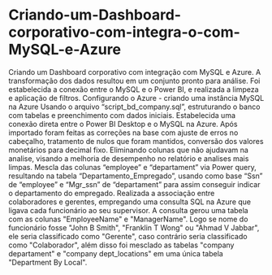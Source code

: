 # Criando-um-Dashboard-corporativo-com-integra-o-com-MySQL-e-Azure

Criando um Dashboard corporativo com integração com MySQL e Azure. A transformação dos dados resultou em um conjunto pronto para análise.
Foi estabelecida a conexão entre o MySQL e o Power BI, e realizada a limpeza e aplicação de filtros.
Configurando o Azure - criando uma instância MySQL na Azure Usando o arquivo “script_bd_company.sql”, estruturando o banco com tabelas e preenchimento com dados iniciais. 
Estabelecida uma conexão direta entre o Power BI Desktop e o MySQL na Azure.
Após importado foram feitas as correções na base com ajuste de erros no cabeçalho, tratamento de nulos que foram mantidos, conversão dos valores monetários para decimal fixo. 
Eliminando colunas que não ajudavam na analise, visando a melhoria de desempenho no relatório e analises mais limpas.
Mescla das colunas “employee” e “departament” via Power query, resultando na tabela “Departamento_Empregado”, usando como base “Ssn” de “employee” e “Mgr_ssn” de “departament” para assim conseguir indicar o departamento do empregado.
Realizada a associação entre colaboradores e gerentes, empregando uma consulta SQL na Azure que ligava cada funcionário ao seu supervisor. A consulta gerou uma tabela com as colunas "EmployeeName" e "ManagerName".
Logo se nome do funcionário fosse "John B Smith", "Franklin T Wong" ou "Ahmad V Jabbar", ele seria classificado como "Gerente", caso contrário seria classificado como "Colaborador", além disso foi mesclado as tabelas "company departament" e "company dept_locations" em uma única tabela "Department By Local".
